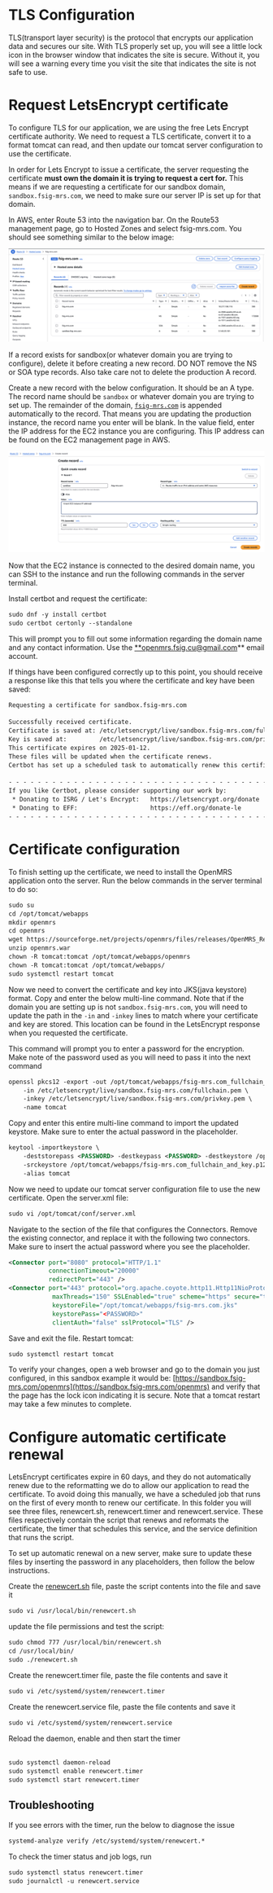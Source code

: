 # TLS Configuration

TLS(transport layer security) is the protocol that encrypts our application data and secures our site. With TLS properly set up, you will see a little lock icon in the browser window that indicates the site is secure. Without it, you will see a warning every time you visit the site that indicates the site is not safe to use. 

# Request LetsEncrypt certificate

To configure TLS for our application, we are using the free Lets Encrypt certificate authority. We need to request a TLS certificate, convert it to a format tomcat can read, and then update our tomcat server configuration to use the certificate. 

In order for Lets Encrypt to issue a certificate, the server requesting the certificate **must own the domain it is trying to request a cert for.** This means if we are requesting a certificate for our sandbox domain, `sandbox.fsig-mrs.com`, we need to make sure our server IP is set up for that domain. 

In AWS, enter Route 53 into the navigation bar. On the Route53 management page, go to Hosted Zones and select fsig-mrs.com. You should see something similar to the below image:

![Screenshot 2024-12-09 at 11.42.06 AM.png](TLS%20Configuration%20157937b9044780b696deeb235ee70057/Screenshot_2024-12-09_at_11.42.06_AM.png)

If a record exists for sandbox(or whatever domain you are trying to configure), delete it before creating a new record. DO NOT remove the NS or SOA type records. Also take care not to delete the production A record. 

Create a new record with the below configuration. It should be an A type. The record name should be `sandbox` or whatever domain you are trying to set up. The remainder of the domain, [`fsig-mrs.com`](http://fsig-mrs.com) is appended automatically to the record. That means you are updating the production instance, the record name you enter will be blank. In the value field, enter the IP address for the EC2 instance you are configuring. This IP address can be found on the EC2 management page in AWS. 

![Screenshot 2024-12-09 at 11.44.36 AM.png](TLS%20Configuration%20157937b9044780b696deeb235ee70057/Screenshot_2024-12-09_at_11.44.36_AM.png)

Now that the EC2 instance is connected to the desired domain name, you can SSH to the instance and run the following commands in the server terminal. 

Install certbot and request the certificate:

```xml
sudo dnf -y install certbot
sudo certbot certonly --standalone
```

This will prompt you to fill out some information regarding the domain name and any contact information. Use the [**openmrs.fsig.cu@gmail.com](mailto:openmrs.fsig.cu@gmail.com)** email account. 

If things have been configured correctly up to this point, you should receive a response like this that tells you where the certificate and key have been saved:

```xml
Requesting a certificate for sandbox.fsig-mrs.com

Successfully received certificate.
Certificate is saved at: /etc/letsencrypt/live/sandbox.fsig-mrs.com/fullchain.pem
Key is saved at:         /etc/letsencrypt/live/sandbox.fsig-mrs.com/privkey.pem
This certificate expires on 2025-01-12.
These files will be updated when the certificate renews.
Certbot has set up a scheduled task to automatically renew this certificate in the background.

- - - - - - - - - - - - - - - - - - - - - - - - - - - - - - - - - - - - - - - -
If you like Certbot, please consider supporting our work by:
 * Donating to ISRG / Let's Encrypt:   https://letsencrypt.org/donate
 * Donating to EFF:                    https://eff.org/donate-le
- - - - - - - - - - - - - - - - - - - - - - - - - - - - - - - - - - - - - - - -
```

# Certificate configuration

To finish setting up the certificate, we need to install the OpenMRS application onto the server. Run the below commands in the server terminal to do so:

```xml
sudo su
cd /opt/tomcat/webapps
mkdir openmrs
cd openmrs
wget https://sourceforge.net/projects/openmrs/files/releases/OpenMRS_Reference_Application_2.13.0/openmrs.war
unzip openmrs.war
chown -R tomcat:tomcat /opt/tomcat/webapps/openmrs
chown -R tomcat:tomcat /opt/tomcat/webapps/
sudo systemctl restart tomcat
```

Now we need to convert the certificate and key into JKS(java keystore) format. Copy and enter the below multi-line command. Note that if the domain you are setting up is not `sandbox.fsig-mrs.com`, you will need to update the path in the `-in` and `-inkey` lines to match where your certificate and key are stored. This location can be found in the LetsEncrypt response when you requested the certificate. 

This command will prompt you to enter a password for the encryption. Make note of the password used as you will need to pass it into the next command

```xml
openssl pkcs12 -export -out /opt/tomcat/webapps/fsig-mrs.com_fullchain_and_key.p12 \
    -in /etc/letsencrypt/live/sandbox.fsig-mrs.com/fullchain.pem \
    -inkey /etc/letsencrypt/live/sandbox.fsig-mrs.com/privkey.pem \
    -name tomcat
```

Copy and enter this entire multi-line command to import the updated keystore. Make sure to enter the actual password in the <PASSWORD> placeholder.

```xml
keytool -importkeystore \
    -deststorepass <PASSWORD> -destkeypass <PASSWORD> -destkeystore /opt/tomcat/webapps/fsig-mrs.com.jks \
    -srckeystore /opt/tomcat/webapps/fsig-mrs.com_fullchain_and_key.p12  -srcstoretype PKCS12 -srcstorepass <PASSWORD> \
    -alias tomcat
```

Now we need to update our tomcat server configuration file to use the new certificate. Open the server.xml file:

```xml
sudo vi /opt/tomcat/conf/server.xml
```

Navigate to the section of the file that configures the Connectors. Remove the existing connector, and replace it with the following two connectors. Make sure to insert the actual password where you see the <PASSWORD> placeholder. 

```xml
<Connector port="8080" protocol="HTTP/1.1"
           connectionTimeout="20000"
           redirectPort="443" />
<Connector port="443" protocol="org.apache.coyote.http11.Http11NioProtocol"
            maxThreads="150" SSLEnabled="true" scheme="https" secure="true"
            keystoreFile="/opt/tomcat/webapps/fsig-mrs.com.jks"
            keystorePass="<PASSWORD>"
            clientAuth="false" sslProtocol="TLS" />
```

Save and exit the file. Restart tomcat:

```xml
sudo systemctl restart tomcat
```

To verify your changes, open a web browser and go to the domain you just configured, in this sandbox example it would be: [https://sandbox.fsig-mrs.com/openmrs](https://sandbox.fsig-mrs.com/openmrs) and verify that the page has the lock icon indicating it is secure. Note that a tomcat restart may take a few minutes to complete. 

# Configure automatic certificate renewal

LetsEncrypt certificates expire in 60 days, and they do not automatically renew due to the reformatting we do to allow our application to read the certificate. To avoid doing this manually, we have a scheduled job that runs on the first of every month to renew our certificate. In this folder you will see three files,  renewcert.sh, renewcert.timer and renewcert.service. These files respectively contain the script that renews and reformats the certificate, the timer that schedules this service, and the service definition that runs the script. 

To set up automatic renewal on a new server, make sure to update these files by inserting the password in any <PASSWORD> placeholders, then follow the below instructions. 

Create the [renewcert.sh](http://renewcert.sh) file, paste the script contents into the file and save it

```xml
sudo vi /usr/local/bin/renewcert.sh
```

update the file permissions and test the script:

```xml
sudo chmod 777 /usr/local/bin/renewcert.sh
cd /usr/local/bin/
sudo ./renewcert.sh
```

Create the renewcert.timer file, paste the file contents and save it

```xml
sudo vi /etc/systemd/system/renewcert.timer
```

Create the renewcert.service file, paste the file contents and save it

```xml
sudo vi /etc/systemd/system/renewcert.service
```

Reload the daemon, enable and then start the timer

```xml

sudo systemctl daemon-reload
sudo systemctl enable renewcert.timer
sudo systemctl start renewcert.timer
```

## Troubleshooting

If you see errors with the timer, run the below to diagnose the issue

```xml
systemd-analyze verify /etc/systemd/system/renewcert.*
```

To check the timer status and job logs, run

```xml
sudo systemctl status renewcert.timer
sudo journalctl -u renewcert.service
```